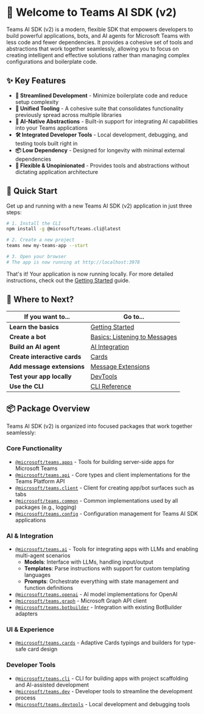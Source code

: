 # 👋 Welcome to Teams AI SDK (v2)

Teams AI SDK (v2) is a modern, flexible SDK that empowers developers to build powerful applications, bots, and AI agents for Microsoft Teams with less code and fewer dependencies. It provides a cohesive set of tools and abstractions that work together seamlessly, allowing you to focus on creating intelligent and effective solutions rather than managing complex configurations and boilerplate code.

## ✨ Key Features

- **🧩 Streamlined Development** - Minimize boilerplate code and reduce setup complexity
- **🔄 Unified Tooling** - A cohesive suite that consolidates functionality previously spread across multiple libraries
- **🤖 AI-Native Abstractions** - Built-in support for integrating AI capabilities into your Teams applications
- **🛠️ Integrated Developer Tools** - Local development, debugging, and testing tools built right in
- **📦 Low Dependency** - Designed for longevity with minimal external dependencies
- **🔌 Flexible & Unopinionated** - Provides tools and abstractions without dictating application architecture

## 🚀 Quick Start

Get up and running with a new Teams AI SDK (v2) application in just three steps:

```bash
# 1. Install the CLI
npm install -g @microsoft/teams.cli@latest

# 2. Create a new project
teams new my-teams-app --start

# 3. Open your browser
# The app is now running at http://localhost:3978
```

That's it! Your application is now running locally. For more detailed instructions, check out the [Getting Started](../2.getting-started/README.md) guide.

## 🧭 Where to Next?

| If you want to... | Go to... |
|-------------------|----------|
| **Learn the basics** | [Getting Started](../2.getting-started/README.md) |
| **Create a bot** | [Basics: Listening to Messages](../4.basics/2.on-message.md) |
| **Build an AI agent** | [AI Integration](../9.ai/README.md) |
| **Create interactive cards** | [Cards](../7.cards/README.md) |
| **Add message extensions** | [Message Extensions](../6.message-extensions/README.md) |
| **Test your app locally** | [DevTools](../8.devtools/README.md) |
| **Use the CLI** | [CLI Reference](../3.cli/README.md) |

## 📦 Package Overview

Teams AI SDK (v2) is organized into focused packages that work together seamlessly:

### Core Functionality

- [`@microsoft/teams.apps`](https://www.npmjs.com/package/@microsoft/teams.apps) - Tools for building server-side apps for Microsoft Teams
- [`@microsoft/teams.api`](https://www.npmjs.com/package/@microsoft/teams.api) - Core types and client implementations for the Teams Platform API
- [`@microsoft/teams.client`](https://www.npmjs.com/package/@microsoft/teams.client) - Client for creating app/bot surfaces such as tabs
- [`@microsoft/teams.common`](https://www.npmjs.com/package/@microsoft/teams.common) - Common implementations used by all packages (e.g., logging)
- [`@microsoft/teams.config`](https://www.npmjs.com/package/@microsoft/teams.config) - Configuration management for Teams AI SDK applications

### AI & Integration

- [`@microsoft/teams.ai`](https://www.npmjs.com/package/@microsoft/teams.ai) - Tools for integrating apps with LLMs and enabling multi-agent scenarios
  - **Models**: Interface with LLMs, handling input/output
  - **Templates**: Parse instructions with support for custom templating languages
  - **Prompts**: Orchestrate everything with state management and function definitions
- [`@microsoft/teams.openai`](https://www.npmjs.com/package/@microsoft/teams.openai) - AI model implementations for OpenAI
- [`@microsoft/teams.graph`](https://www.npmjs.com/package/@microsoft/teams.graph) - Microsoft Graph API client
- [`@microsoft/teams.botbuilder`](https://www.npmjs.com/package/@microsoft/teams.botbuilder) - Integration with existing BotBuilder adapters

### UI & Experience

- [`@microsoft/teams.cards`](https://www.npmjs.com/package/@microsoft/teams.cards) - Adaptive Cards typings and builders for type-safe card design

### Developer Tools

- [`@microsoft/teams.cli`](https://www.npmjs.com/package/@microsoft/teams.cli) - CLI for building apps with project scaffolding and AI-assisted development
- [`@microsoft/teams.dev`](https://www.npmjs.com/package/@microsoft/teams.dev) - Developer tools to streamline the development process
- [`@microsoft/teams.devtools`](https://www.npmjs.com/package/@microsoft/teams.devtools) - Local development and debugging tools
